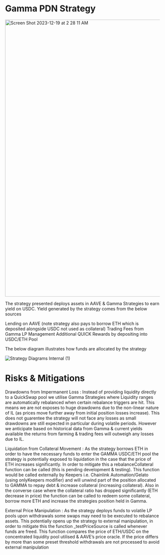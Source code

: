 # Gamma PDN Strategy

<img width="899" alt="Screen Shot 2023-12-19 at 2 28 11 AM" src="https://github.com/degenRobot/gamma-pdn-strategy/assets/86513395/7ef6db5d-c64a-4f2a-a0fc-4409b5b425a0">

The strategy presented deploys assets in AAVE & Gamma Strategies to earn yield on USDC. Yield generated by the strategy comes from the below sources 

Lending on AAVE (note strategy also pays to borrow ETH which is deposited alongside USDC not used as collateral) 
Trading Fees from Gamma LP Management 
Additional QUICK Rewards by depositing into USDC/ETH Pool 

The below diagram illustrates how funds are allocated by the strategy 

![Strategy Diagrams Internal (1)](https://github.com/degenRobot/gamma-pdn-strategy/assets/86513395/261d7a1a-7ef2-40c4-9b11-1e47071962f8)

# Risks & Mitigations

Drawdowns from Impermanent Loss : Instead of providing liquidity directly to a QuickSwap pool we utilise Gamma Strategies where Liquidity ranges are automatically rebalanced when certain rebalance triggers are hit. This means we are not exposes to huge drawdowns due to the non-linear nature of IL (as prices move further away from initial position losses increase). This does not guarentee the strategy will not face any losses as small drawdowns are still expected in particular during volatile periods. However we anticipate based on historical data from Gamma & current yields available the returns from farming & trading fees will outweigh any losses due to IL. 

Liquidation from Collateral Movement : As the strategy borrows ETH in order to have the necessary funds to enter the GAMMA USDC/ETH pool the strategy is potentially exposed to liquidation in the case that the price of ETH increases significantly. In order to mitigate this a rebalanceCollateral function can be called (this is pending development & testing). This function would be called externally by Keepers i.e. Chainlink Automation/Gelato (using onlyKeepers modifier) and will unwind part of the position allocated to GAMMA to repay debt & increase collateral (increasing collateral). Also in the converse case where the collateral ratio has dropped significantly (ETH decrease in price) the function can be called to redeem some collateral, borrow more ETH and increase the strategies position held in Gamma. 

External Price Manipulation : As the strategy deploys funds to volatile LP pools upon withdrawals some swaps may need to be executed to rebalance assets. This potentially opens up the strategy to external manipulation, in order to mitigate this the function _testPriceSource is called whenever funds are freed. This function compares the price of ETH/USDC on the concentrated liquidity pool utilised & AAVE’s price oracle. If the price differs by more than some preset threshold withdrawals are not processed to avoid external manipulation
